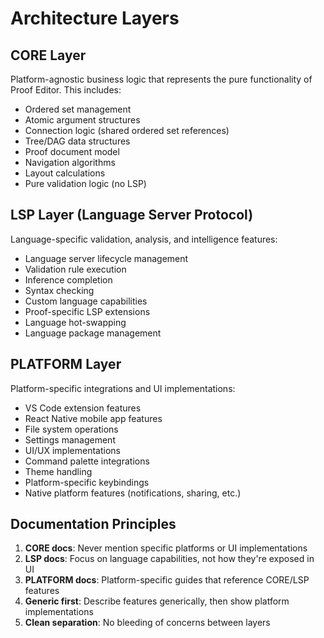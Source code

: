 # Architecture Layers

## CORE Layer
Platform-agnostic business logic that represents the pure functionality of Proof Editor. This includes:
- Ordered set management
- Atomic argument structures
- Connection logic (shared ordered set references)
- Tree/DAG data structures
- Proof document model
- Navigation algorithms
- Layout calculations
- Pure validation logic (no LSP)

## LSP Layer (Language Server Protocol)
Language-specific validation, analysis, and intelligence features:
- Language server lifecycle management
- Validation rule execution
- Inference completion
- Syntax checking
- Custom language capabilities
- Proof-specific LSP extensions
- Language hot-swapping
- Language package management

## PLATFORM Layer
Platform-specific integrations and UI implementations:
- VS Code extension features
- React Native mobile app features
- File system operations
- Settings management
- UI/UX implementations
- Command palette integrations
- Theme handling
- Platform-specific keybindings
- Native platform features (notifications, sharing, etc.)

## Documentation Principles
1. **CORE docs**: Never mention specific platforms or UI implementations
2. **LSP docs**: Focus on language capabilities, not how they're exposed in UI
3. **PLATFORM docs**: Platform-specific guides that reference CORE/LSP features
4. **Generic first**: Describe features generically, then show platform implementations
5. **Clean separation**: No bleeding of concerns between layers